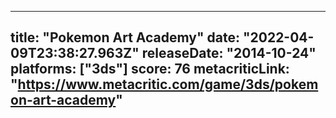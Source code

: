 
---
title: "Pokemon Art Academy"
date: "2022-04-09T23:38:27.963Z"
releaseDate: "2014-10-24"
platforms: ["3ds"]
score: 76
metacriticLink: "https://www.metacritic.com/game/3ds/pokemon-art-academy"
---
